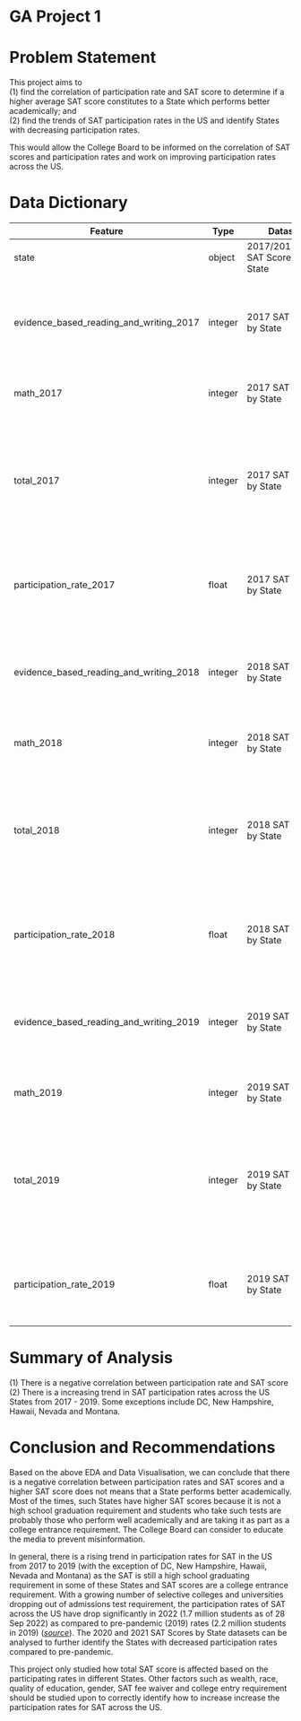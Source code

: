 # GA Project 1

# Problem Statement
This project aims to <br>
(1) find the correlation of participation rate and SAT score to determine if a higher average SAT score constitutes to a State which performs better academically; and <br>
(2) find the trends of SAT participation rates in the US and identify States with decreasing participation rates. <br>

This would allow the College Board to be informed on the correlation of SAT scores and participation rates and work on improving participation rates across the US.

# Data Dictionary
|Feature|Type|Dataset|Description|
|---|---|---|---|
|state|object|2017/2018/2019 SAT Scores by State|State/Capital City in the US|
|evidence_based_reading_and_writing_2017|integer|2017 SAT Scores by State|Average Evidence-Based Reading and Writing Score (between 200-800)|
|math_2017|integer|2017 SAT Scores by State|Average Math Score (between 200-800)|
|total_2017|integer|2017 SAT Scores by State|Total SAT Score - Summation of Average Evidence-Based Reading and Writing and Math Score (between 400-1600)|
|participation_rate_2017|float|2017 SAT Scores by State|SAT Participation Rate of the State/Capital City in the US as a decimal|
|evidence_based_reading_and_writing_2018|integer|2018 SAT Scores by State|Average Evidence-Based Reading and Writing Score (between 200-800)|
|math_2018|integer|2018 SAT Scores by State|Average Math Score (between 200-800)|
|total_2018|integer|2018 SAT Scores by State|Total SAT Score - Summation of Average Evidence-Based Reading and Writing and Math Score (between 400-1600)|
|participation_rate_2018|float|2018 SAT Scores by State|SAT Participation Rate of the State/Capital City in the US as a decimal|
|evidence_based_reading_and_writing_2019|integer|2019 SAT Scores by State|Average Evidence-Based Reading and Writing Score (between 200-800)|
|math_2019|integer|2019 SAT Scores by State|Average Math Score (between 200-800)|
|total_2019|integer|2019 SAT Scores by State|Total SAT Score - Summation of Average Evidence-Based Reading and Writing and Math Score (between 400-1600)|
|participation_rate_2019|float|2019 SAT Scores by State|SAT Participation Rate of the State/Capital City in the US as a decimal|

# Summary of Analysis
(1) There is a negative correlation between participation rate and SAT score <br>
(2) There is a increasing trend in SAT participation rates across the US States from 2017 - 2019. Some exceptions include DC, New Hampshire, Hawaii, Nevada and Montana.

# Conclusion and Recommendations
Based on the above EDA and Data Visualisation, we can conclude that there is a negative correlation between participation rates and SAT scores and a higher SAT score does not means that a State performs better academically. Most of the times, such States have higher SAT scores because it is not a high school graduation requirement and students who take such tests are probably those who perform well academically and are taking it as part as a college entrance requirement. The College Board can consider to educate the media to prevent misinformation.

In general, there is a rising trend in participation rates for SAT in the US from 2017 to 2019 (with the exception of DC, New Hampshire, Hawaii, Nevada and Montana) as the SAT is still a high school graduating requirement in some of these States and SAT scores are a college entrance requirement. With a growing number of selective colleges and universities dropping out of admissions test requirement, the participation rates of SAT across the US have drop significantly in 2022 (1.7 million students as of 28 Sep 2022) as compared to pre-pandemic (2019) rates (2.2 million students in 2019) ([*source*](https://www.washingtonpost.com/education/2022/10/13/act-sat-testing-scores-2022/)). The 2020 and 2021 SAT Scores by State datasets can be analysed to further identify the States with decreased participation rates compared to pre-pandemic.

This project only studied how total SAT score is affected based on the participating rates in different States. Other factors such as wealth, race, quality of education, gender, SAT fee waiver and college entry requirement should be studied upon to correctly identify how to increase  increase the participation rates for SAT across the US.
